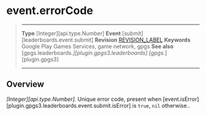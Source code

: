 # event.errorCode

> --------------------- ------------------------------------------------------------------------------------------
> __Type__              [Integer][api.type.Number]
> __Event__             [submit][leaderboards.event.submit]
> __Revision__          [REVISION_LABEL](REVISION_URL)
> __Keywords__          Google Play Games Services, game network, gpgs
> __See also__          [gpgs.leaderboards.*][plugin.gpgs3.leaderboards]
>                       [gpgs.*][plugin.gpgs3]
> --------------------- ------------------------------------------------------------------------------------------

## Overview

_[Integer][api.type.Number]._ Unique error code, present when [event.isError][plugin.gpgs3.leaderboards.event.submit.isError] is `true`, `nil` otherwise..